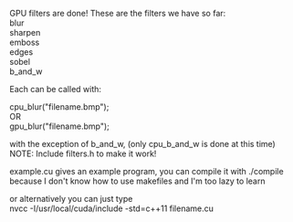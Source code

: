 GPU filters are done! These are the filters we have so far:  
blur  
sharpen  
emboss  
edges  
sobel  
b_and_w  
  
Each can be called with:  
  
cpu_blur("filename.bmp");  
OR  
gpu_blur("filename.bmp");  
  
with the exception of b_and_w, (only cpu_b_and_w is done at this time)  
NOTE: Include filters.h to make it work!  
  
example.cu gives an example program, you can compile it with ./compile  
because I don't know how to use makefiles and I'm too lazy to learn  
  
or alternatively you can just type  
nvcc -I/usr/local/cuda/include -std=c++11 filename.cu 
   
